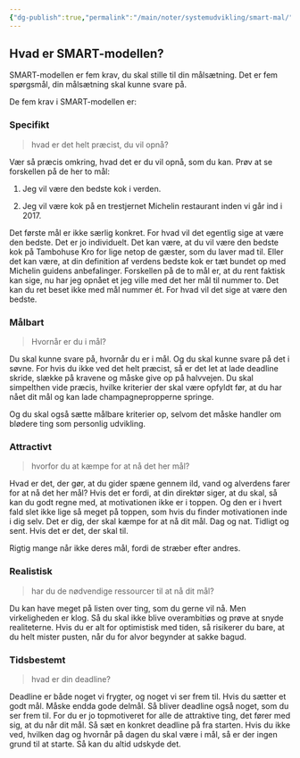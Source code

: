 ```yaml
---
{"dg-publish":true,"permalink":"/main/noter/systemudvikling/smart-mal/","title":"Smart Mål","hide":true,"tags":["læringsmål","systemudvikling","projektarbejde","programmering"],"created":"2024-09-20T10:05:41.522+02:00"}
---
```




## Hvad er SMART-modellen?

SMART-modellen er fem krav, du skal stille til din målsætning. Det er fem
spørgsmål, din målsætning skal kunne svare på.

De fem krav i SMART-modellen er:

### Specifikt

> hvad er det helt præcist, du vil opnå?

Vær så præcis omkring, hvad det er du vil opnå, som du kan. Prøv at se
forskellen på de her to mål:

1. Jeg vil være den bedste kok i verden.

2. Jeg vil være kok på en trestjernet Michelin restaurant inden vi går ind i 2017.

Det første mål er ikke særlig konkret.
For hvad vil det egentlig sige at være den bedste. Det er jo individuelt.
Det kan være, at du vil være den bedste kok på Tambohuse Kro for lige netop
de gæster, som du laver mad til. Eller det kan være, at din definition af
verdens bedste kok er tæt bundet op med Michelin guidens anbefalinger. Forskellen
på de to mål er, at du rent faktisk kan sige, nu har jeg opnået et jeg ville
med det her mål til nummer to. Det kan du ret beset ikke med mål nummer ét.
For hvad vil det sige at være den bedste.

### Målbart

> Hvornår er du i mål?

Du skal kunne svare på, hvornår du er i mål. Og du skal kunne svare på det
i søvne.
For hvis du ikke ved det helt præcist, så er det let at lade deadline
skride, slække på kravene og måske give op på halvvejen. Du skal
simpelthen vide præcis, hvilke kriterier der skal være opfyldt
før, at du har nået dit mål og kan lade champagnepropperne springe.

Og du skal også sætte målbare kriterier op, selvom det måske handler om blødere
ting som personlig udvikling.

### Attractivt

> hvorfor du at kæmpe for at nå det her mål?

Hvad er det, der gør, at du gider spæne gennem ild, vand og alverdens
farer for at nå det her mål? Hvis det er fordi, at din direktør siger,
at du skal, så kan du godt regne med, at motivationen ikke er i
toppen. Og den er i hvert fald slet ikke lige så meget på toppen,
som hvis du finder motivationen inde i dig selv. Det er dig, der
skal kæmpe for at nå dit mål. Dag og nat. Tidligt og sent.
Hvis det er det, der skal til.

Rigtig mange når ikke deres mål, fordi de stræber efter andres.

### Realistisk

> har du de nødvendige ressourcer til at nå dit mål?

Du kan have meget på listen over ting, som du gerne vil nå.
Men virkeligheden er klog. Så du skal ikke blive overambitiøs og
prøve at snyde realiteterne. Hvis du er alt for optimistisk med
tiden, så risikerer du bare, at du helt mister pusten, når du
for alvor begynder at sakke bagud.

### Tidsbestemt

> hvad er din deadline?

Deadline er både noget vi frygter, og noget vi ser frem til.
Hvis du sætter et godt mål. Måske endda gode delmål. Så bliver
deadline også noget, som du ser frem til. For du er jo topmotiveret
for alle de attraktive ting, det fører med sig, at du når dit mål.
Så sæt en konkret deadline på fra starten. Hvis du ikke ved,
hvilken dag og hvornår på dagen du skal være i mål, så er der
ingen grund til at starte. Så kan du altid udskyde det.
